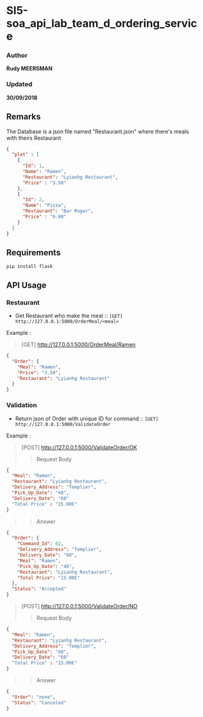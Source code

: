 # SI5-soa_api_lab_team_d_ordering_service

### Author
__Rudy MEERSMAN__
### Updated
__30/09/2018__

## Remarks
The Database is a json file named "Restaurant.json" where there's meals with theirs Restaurant
```json
{
  "plat" : [
    {
      "Id": 1,
      "Name": "Ramen",
      "Restaurant": "Lyianhg Restaurant",
      "Price" : "3.50"
    },
    {
      "Id": 2,
      "Name": "Pizza",
      "Restaurant": "Bar Roger",
      "Price" : "6.00"
    }
  ]
}
```

## Requirements
```
pip install flask
```

## API Usage

### Restaurant

* Get Restaurant who make the meal :: `[GET] http://127.0.0.1:5000/OrderMeal/<meal>`

Example :

> [GET] http://127.0.0.1:5000/OrderMeal/Ramen

```json
{
  "Order": {
    "Meal": "Ramen",
    "Price": "3.50",
    "Restaurant": "Lyianhg Restaurant"
  }
}
```

### Validation

* Return json of Order with unique ID for command :: `[GET] http://127.0.0.1:5000/ValidateOrder`

Example :

> [POST] http://127.0.0.1:5000/ValidateOrder/OK

>> Request Body 

```json
{
  "Meal": "Ramen",
  "Restaurant": "Lyianhg Restaurant",
  "Delivery_Address": "Templier",
  "Pick_Up_Date": "40",
  "Delivery_Date": "60"
  "Total Price" : "15.00€"
}
```

>>Answer

```json
{
  "Order": {
    "Command_Id": 62,
    "Delivery_Address": "Templier",
    "Delivery_Date": "60",
    "Meal": "Ramen",
    "Pick_Up_Date": "40",
    "Restaurant": "Lyianhg Restaurant",
    "Total Price": "15.00€"
  },
  "Status": "Accepted"
}
```

> [POST] http://127.0.0.1:5000/ValidateOrder/NO
>> Request Body 

```json
{
  "Meal": "Ramen",
  "Restaurant": "Lyianhg Restaurant",
  "Delivery_Address": "Templier",
  "Pick_Up_Date": "40",
  "Delivery_Date": "60"
  "Total Price" : "15.00€"
}
```

>>Answer

```json
{
  "Order": "none",
  "Status": "Canceled"
}
```

  
